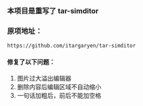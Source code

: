 ### 本项目是重写了 tar-simditor


### 原项地址：

```
https://github.com/itargaryen/tar-simditor
```


#### 修复了以下问题：
1. 图片过大溢出编辑器
2. 删除内容后编辑区域不自动缩小
3. 一句话加粗后，前后不能加空格
